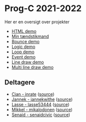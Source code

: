 # Prog-C 2021-2022

Her er en oversigt over projekter

- [HTML demo](html-demo/) 
- [Min tændstikmand](stickman-demo/)
- [Bounce demo](bouncing-ball-demo/)
- [Logic demo](logic-demo/)
- [Loop demo](loop-demo/)
- [Event demo](event-demo/)
- [Line draw demo](line-draw-demo/)
- [Multi line draw demo](multi-line-draw-demo/)

## Deltagere

- [Cian - inrate](https://inrate.github.io/) ([source](https://github.com/inrate/inrate.github.io))
- [Jannek - jannekwithe](https://jannekwithe.github.io/) ([source](https://github.com/jannekwithe/jannekwithe.github.io))
- [Lasse - lasse53444](https://lasse53444.github.io/) ([source](https://github.com/lasse53444/lasse53444.github.io))
- [Mikkel - mikalodonen](https://mikalodonen.github.io/) ([source](https://github.com/mikalodonen/mikalodonen.github.io))
- [Senaid - senaidcivic](https://senaidcivic.github.io/) ([source](https://github.com/senaidcivic/senaidcivic.github.io))
